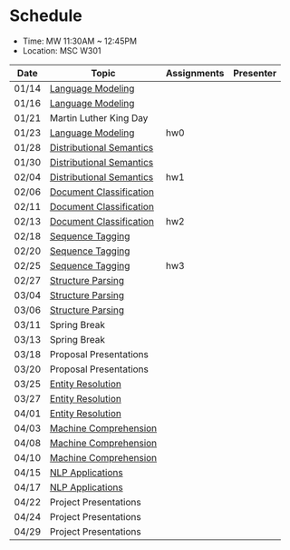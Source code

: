 # Schedule

* Time: MW 11:30AM ~ 12:45PM
* Location: MSC W301

| Date | Topic | Assignments | Presenter |
|:---:|---|---|---|
|01/14| [Language Modeling](language_modeling.md) | | |
|01/16| [Language Modeling](language_modeling.md) | | |
|01/21| Martin Luther King Day | |
|01/23| [Language Modeling](language_modeling.md) | hw0 | |
|01/28| [Distributional Semantics](http://www.slideshare.net/jchoi7s/cs571-distributional-semantics) | | |
|01/30| [Distributional Semantics](http://www.slideshare.net/jchoi7s/cs571-distributional-semantics) | | |
|02/04| [Distributional Semantics](http://www.slideshare.net/jchoi7s/cs571-distributional-semantics) | hw1 | |
|02/06| [Document Classification](http://www.slideshare.net/jchoi7s/cs571-part-ofspeech-tagging) | | |
|02/11| [Document Classification](http://www.slideshare.net/jchoi7s/cs571-part-ofspeech-tagging) | | |
|02/13| [Document Classification](http://www.slideshare.net/jchoi7s/cs571-part-ofspeech-tagging) | hw2 | |
|02/18| [Sequence Tagging](http://mathcs.emory.edu/~choi/courses/cs571/slides/) | | |
|02/20| [Sequence Tagging](http://mathcs.emory.edu/~choi/courses/cs571/slides/) | | |
|02/25| [Sequence Tagging](http://mathcs.emory.edu/~choi/courses/cs571/slides/) | hw3 | |
|02/27| [Structure Parsing](https://www.slideshare.net/jchoi7s/cs571-dependency-parsing) | | |
|03/04| [Structure Parsing](https://www.slideshare.net/jchoi7s/cs571-dependency-parsing) | | |
|03/06| [Structure Parsing](https://www.slideshare.net/jchoi7s/cs571-dependency-parsing) | | |
|03/11| Spring Break | | |
|03/13| Spring Break | | |
|03/18| Proposal Presentations | | |
|03/20| Proposal Presentations | | |
|03/25| [Entity Resolution](https://www.slideshare.net/jchoi7s/cs571-coreference-resolution) | | |
|03/27| [Entity Resolution](https://www.slideshare.net/jchoi7s/cs571-coreference-resolution) | | |
|04/01| [Entity Resolution](https://www.slideshare.net/jchoi7s/cs571-coreference-resolution) | | |
|04/03| [Machine Comprehension](http://mathcs.emory.edu/~choi/courses/cs571/slides/) | | |
|04/08| [Machine Comprehension](http://mathcs.emory.edu/~choi/courses/cs571/slides/) | | |
|04/10| [Machine Comprehension](http://mathcs.emory.edu/~choi/courses/cs571/slides/) | | |
|04/15| [NLP Applications](https://www.slideshare.net/jchoi7s/) | | |
|04/17| [NLP Applications](https://www.slideshare.net/jchoi7s/) | | |
|04/22| Project Presentations | | |
|04/24| Project Presentations | | |
|04/29| Project Presentations | | |


<!--|03/25| [Phrase Structure Grammar](https://www.slideshare.net/jchoi7s/cs571-phrase-structure-grammar) | | |
|03/27| [Tree Adjoining Grammar](https://www.slideshare.net/jchoi7s/cs571-tree-adjoining-grammar) | | |
|04/01| [Combinatory Categorial Grammar](https://www.slideshare.net/jchoi7s/cs571-combinatory-categorial-grammar) | | |
|04/03| [Meaning Representations](http://mathcs.emory.edu/~choi/courses/cs571/slides/) | | |
|04/08| [Meaning Representations](http://mathcs.emory.edu/~choi/courses/cs571/slides/) | | |
-->




